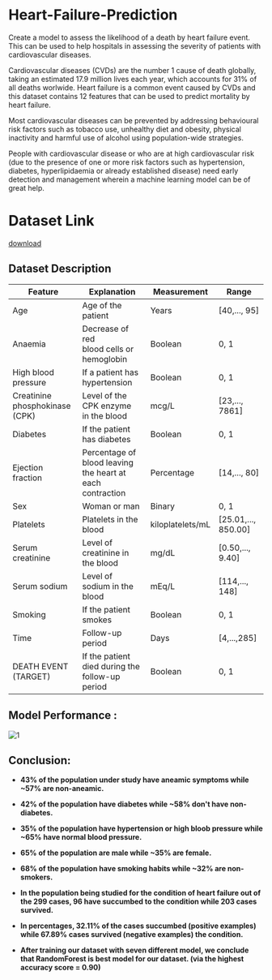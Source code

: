 # Heart-Failure-Prediction
Create a model to assess the likelihood of a death by heart failure event. This can be used to help hospitals in assessing the severity of patients with cardiovascular diseases.


Cardiovascular diseases (CVDs) are the number 1 cause of death globally, taking an estimated 17.9 million lives each year, which accounts for 31% of all deaths worlwide. Heart failure is a common event caused by CVDs and this dataset contains 12 features that can be used to predict mortality by heart failure.

Most cardiovascular diseases can be prevented by addressing behavioural risk factors such as tobacco use, unhealthy diet and obesity, physical inactivity and harmful use of alcohol using population-wide strategies.

People with cardiovascular disease or who are at high cardiovascular risk (due to the presence of one or more risk factors such as hypertension, diabetes, hyperlipidaemia or already established disease) need early detection and management wherein a machine learning model can be of great help.

# Dataset Link
  [download](https://www.kaggle.com/andrewmvd/heart-failure-clinical-data)


## Dataset Description
 
 Feature | Explanation | Measurement	| Range
------------- | ------------- |------------- | -------------
Age	|Age of the patient	|Years |	[40,..., 95]
Anaemia	|Decrease of red <br> blood cells or hemoglobin |	Boolean|	0, 1
High blood pressure |	If a patient has hypertension |	Boolean	 |0, 1
Creatinine phosphokinase<br>(CPK) |	Level of the CPK enzyme <br>in the blood |	mcg/L|	[23,..., 7861]
Diabetes|	If the patient has diabetes |	Boolean	| 0, 1
Ejection fraction|	Percentage of blood leaving<br>the heart at each contraction|Percentage	|	[14,..., 80]
Sex	| Woman or man |	Binary|	0, 1
Platelets|	Platelets in the blood|	kiloplatelets/mL|	[25.01,..., 850.00]
Serum creatinine|	Level of creatinine in the blood|	mg/dL|	[0.50,..., 9.40]
Serum sodium|	Level of sodium in the blood|	mEq/L|	[114,..., 148]
Smoking|	If the patient smokes|	Boolean	|0, 1
Time|	Follow-up period|	Days|	[4,...,285]
DEATH EVENT<br>(TARGET)|	If the patient died during the follow-up period|	Boolean|	0, 1


## Model Performance :
![1](https://user-images.githubusercontent.com/29980448/106421132-30ab7080-6482-11eb-8051-964552628274.png)

## Conclusion:
- **43% of the population under study have aneamic symptoms while ~57% are non-aneamic.**
- **42% of the population have diabetes while ~58% don't have non-diabetes.**
- **35% of the population have hypertension or high bloob pressure while ~65% have normal blood pressure.**
- **65% of the population are male while ~35% are female.**
- **68% of the population have smoking habits while ~32% are non-smokers.**
- **In the population being studied for the condition of heart failure out of the 299 cases, 96 have succumbed to the condition while 203 cases survived.**

- **In percentages, 32.11% of the cases succumbed (positive examples) while 67.89% cases survived (negative examples) the condition.**

 
- **After training our dataset with seven different model, we conclude that __RandomForest__  is best model for our dataset. (via the highest accuracy score = 0.90)**



